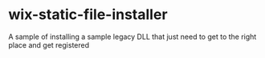 # wix-static-file-installer
A sample of installing a sample legacy DLL that just need to get to the right place and get registered

